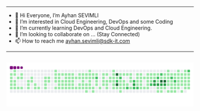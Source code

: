 --------------------------------------------------------------------------------------------------------------------
- 👋 Hi Everyone, I’m Ayhan SEVIMLI
- 👀 I’m interested in Cloud Engineering, DevOps and some Coding
- 🌱 I’m currently learning DevOps and Cloud Engineering.
- 💞️ I’m looking to collaborate on ... (Stay Connected)
- 📫 How to reach me ayhan.sevimli@sdk-it.com

<!---
ayhansevimli/ayhansevimli is a ✨ special ✨ repository because its `README.md` (this file) appears on your GitHub profile.
You can click the Preview link to take a look at your changes.

--->
--------------------------------------------------------------------------------------------------------------------
<!---# Contributions
--->

![snake gif](https://github.com/ayhansevimli/ayhansevimli/blob/output/github-contribution-grid-snake.gif)
--------------------------------------------------------------------------------------------------------------------
